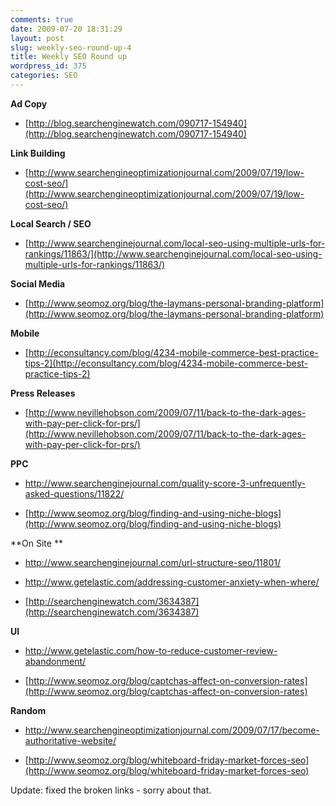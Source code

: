 ```yaml
---
comments: true
date: 2009-07-20 18:31:29
layout: post
slug: weekly-seo-round-up-4
title: Weekly SEO Round up
wordpress_id: 375
categories: SEO
---
```


**Ad Copy**



	
  * [http://blog.searchenginewatch.com/090717-154940](http://blog.searchenginewatch.com/090717-154940)


**Link Building**



	
  * [http://www.searchengineoptimizationjournal.com/2009/07/19/low-cost-seo/](http://www.searchengineoptimizationjournal.com/2009/07/19/low-cost-seo/)


**Local Search / SEO**



	
  * [http://www.searchenginejournal.com/local-seo-using-multiple-urls-for-rankings/11863/](http://www.searchenginejournal.com/local-seo-using-multiple-urls-for-rankings/11863/)


**Social Media**



	
  * [http://www.seomoz.org/blog/the-laymans-personal-branding-platform](http://www.seomoz.org/blog/the-laymans-personal-branding-platform)


**Mobile**



	
  * [http://econsultancy.com/blog/4234-mobile-commerce-best-practice-tips-2](http://econsultancy.com/blog/4234-mobile-commerce-best-practice-tips-2)


**Press Releases**



	
  * [http://www.nevillehobson.com/2009/07/11/back-to-the-dark-ages-with-pay-per-click-for-prs/](http://www.nevillehobson.com/2009/07/11/back-to-the-dark-ages-with-pay-per-click-for-prs/)


**PPC**



	
  * [http://www.searchenginejournal.com/quality-score-3-unfrequently-asked-questions/11822/ ](http://www.searchenginejournal.com/quality-score-3-unfrequently-asked-questions/11822/ )

	
  * [http://www.seomoz.org/blog/finding-and-using-niche-blogs](http://www.seomoz.org/blog/finding-and-using-niche-blogs)


**On Site **



	
  * [http://www.searchenginejournal.com/url-structure-seo/11801/ ](http://www.searchenginejournal.com/url-structure-seo/11801/ )

	
  * [http://www.getelastic.com/addressing-customer-anxiety-when-where/ ](http://www.getelastic.com/addressing-customer-anxiety-when-where/ )

	
  * [http://searchenginewatch.com/3634387](http://searchenginewatch.com/3634387)


**UI**



	
  * [http://www.getelastic.com/how-to-reduce-customer-review-abandonment/ ](http://www.getelastic.com/how-to-reduce-customer-review-abandonment/ )

	
  * [http://www.seomoz.org/blog/captchas-affect-on-conversion-rates](http://www.seomoz.org/blog/captchas-affect-on-conversion-rates)


**Random**



	
  * [http://www.searchengineoptimizationjournal.com/2009/07/17/become-authoritative-website/ ](http://www.searchengineoptimizationjournal.com/2009/07/17/become-authoritative-website/ )

	
  * [http://www.seomoz.org/blog/whiteboard-friday-market-forces-seo](http://www.seomoz.org/blog/whiteboard-friday-market-forces-seo)


Update: fixed the broken links - sorry about that.
